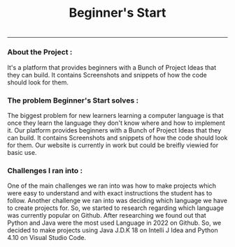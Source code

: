 <div align="center"><h1>Beginner's Start</h1></div>
<div align="center"><h1></h1></div>

---

### About the Project : 
It's a platform that provides beginners with a Bunch of Project Ideas that they can build. It contains Screenshots and snippets of how the code should look for them.

### The problem Beginner's Start solves :
The biggest problem for new learners learning a computer language is that once they learn the language they don't know where and how to implement it. Our platform provides beginners with a Bunch of Project Ideas that they can build. It contains Screenshots and snippets of how the code should look for them. Our website is currently in work but could be breifly viewied for basic use.

### Challenges I ran into : 
One of the main challenges we ran into was how to make projects which were easy to understand and with exact instructions the student has to follow. Another challenge we ran into was deciding which language we have to create projects for. So, we started to research regarding which language was currently popular on Github. After researching we found out that Python and Java were the most used Language in 2022 on Github. So, we decided to make projects using Java J.D.K 18 on Intelli J Idea and Python 4.10 on Visual Studio Code.


